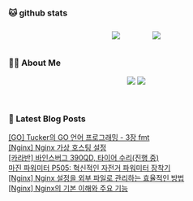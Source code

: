 
###  🐱 github stats  

<div id="main" align="center">
    <img src="https://github-readme-stats.vercel.app/api?username=peterica&count_private=true&show_icons=true&theme=radical"
        style="height: auto; margin-left: 20px; margin-right: 20px; padding: 10px;"/>
    <img src="https://github-readme-stats.vercel.app/api/top-langs/?username=peterica&layout=compact"   
        style="height: auto; margin-left: 20px; margin-right: 20px; padding: 10px;"/>
</div>

###  💁‍♀️ About Me  
<p align="center">
    <a href="https://peterica.tistory.com/"><img src="https://img.shields.io/badge/Blog-FF5722?style=flat-square&logo=Blogger&logoColor=white"/></a>
    <a href="mailto:ilovefran.ofm@gmail.com"><img src="https://img.shields.io/badge/Gmail-d14836?style=flat-square&logo=Gmail&logoColor=white&link=ilovefran.ofm@gmail.com"/></a>
</p>

<br>

### 📕 Latest Blog Posts   

<a href ="https://peterica.tistory.com/900"> [GO] Tucker의 GO 언어 프로그래밍 - 3장 fmt </a> <br>
<a href ="https://peterica.tistory.com/903"> [Nginx] Nginx 가상 호스팅 설정 </a> <br>
<a href ="https://peterica.tistory.com/907"> [카라반] 바인스버그 390QD, 타이어 수리(진행 중) </a> <br>
<a href ="https://peterica.tistory.com/906"> 마진 파워미터 P505: 혁신적인 자전거 파워미터 장착기 </a> <br>
<a href ="https://peterica.tistory.com/902"> [Nginx] Nginx 설정을 외부 파일로 관리하는 효율적인 방법 </a> <br>
<a href ="https://peterica.tistory.com/901"> [Nginx] Nginx의 기본 이해와 주요 기능 </a> <br>

